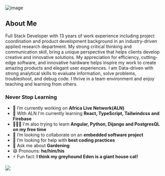 ![image](https://user-images.githubusercontent.com/113961461/211631552-54b9f332-a8ff-4c80-8234-c446620f374d.png)



## About Me

Full Stack Developer with 13 years of work experience including project coordination and product development background in an industry-driven applied research department. My strong critical thinking and communication skill, bring a unique perspective that helps clients develop creative and innovative solutions. My appreciation for efficiency, cutting-edge software, and innovative hardware helps inspire my work to create amazing products and elegant user experiences. I am Data-driven with strong analytical skills to evaluate information, solve problems, troubleshoot, and debug code. I thrive in a team environment and enjoy teaching and learning from others.

### Never Stop Learning

- 🔭 I’m currently working on **Africa Live Network(ALN)**
- 🌱 With ALN I'm currently learning **React, TypeScript, Tailwindcss and Firebase** 
- 🙋🏼‍♂️ I'm also trying to learn **Angular, Python, Dijango and PostgresQL on my free time**
- 👯 I’m looking to collaborate on an **embedded software project**
- 🤔 I’m looking for help with **best coding practices**
- 💬 Ask me about **Gardening**
- 😄 Pronouns: **he/him/his**
- ⚡ Fun fact: **I think my greyhound Eden is a giant house cat!**
<!-- 📫 How to reach me: **huynh.tk80@gmail.com**-->


<picture>
<source 
  srcset="https://github-readme-stats.vercel.app/api/top-langs/?username=huynhtk80&layout=compact&theme=dark"
  media="(prefers-color-scheme: dark)"
/>
<source
  srcset="https://github-readme-stats.vercel.app/api/top-langs/?username=huynhtk80&layout=compact"
  media="(prefers-color-scheme: light), (prefers-color-scheme: no-preference)"
/>
<img src="https://github-readme-stats.vercel.app/api?username=anuraghazra&show_icons=true" />
</picture>



